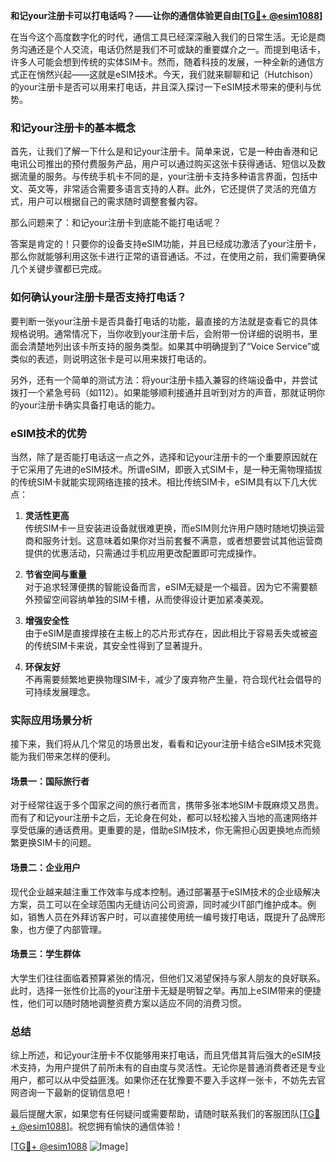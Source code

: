 **和记your注册卡可以打电话吗？——让你的通信体验更自由[[TG💪+ @esim1088](https://t.me/s/esim1088)]**

在当今这个高度数字化的时代，通信工具已经深深融入我们的日常生活。无论是商务沟通还是个人交流，电话仍然是我们不可或缺的重要媒介之一。而提到电话卡，许多人可能会想到传统的实体SIM卡。然而，随着科技的发展，一种全新的通信方式正在悄然兴起——这就是eSIM技术。今天，我们就来聊聊和记（Hutchison）的your注册卡是否可以用来打电话，并且深入探讨一下eSIM技术带来的便利与优势。

### 和记your注册卡的基本概念

首先，让我们了解一下什么是和记your注册卡。简单来说，它是一种由香港和记电讯公司推出的预付费服务产品，用户可以通过购买这张卡获得通话、短信以及数据流量的服务。与传统手机卡不同的是，your注册卡支持多种语言界面，包括中文、英文等，非常适合需要多语言支持的人群。此外，它还提供了灵活的充值方式，用户可以根据自己的需求随时调整套餐内容。

那么问题来了：和记your注册卡到底能不能打电话呢？

答案是肯定的！只要你的设备支持eSIM功能，并且已经成功激活了your注册卡，那么你就能够利用这张卡进行正常的语音通话。不过，在使用之前，我们需要确保几个关键步骤都已完成。

### 如何确认your注册卡是否支持打电话？

要判断一张your注册卡是否具备打电话的功能，最直接的方法就是查看它的具体规格说明。通常情况下，当你收到your注册卡后，会附带一份详细的说明书，里面会清楚地列出该卡所支持的服务类型。如果其中明确提到了“Voice Service”或类似的表述，则说明这张卡是可以用来拨打电话的。

另外，还有一个简单的测试方法：将your注册卡插入兼容的终端设备中，并尝试拨打一个紧急号码（如112）。如果能够顺利接通并且听到对方的声音，那就证明你的your注册卡确实具备打电话的能力。

### eSIM技术的优势

当然，除了是否能打电话这一点之外，选择和记your注册卡的一个重要原因就在于它采用了先进的eSIM技术。所谓eSIM，即嵌入式SIM卡，是一种无需物理插拔的传统SIM卡就能实现网络连接的技术。相比传统SIM卡，eSIM具有以下几大优点：

1. **灵活性更高**  
   传统SIM卡一旦安装进设备就很难更换，而eSIM则允许用户随时随地切换运营商和服务计划。这意味着如果你对当前套餐不满意，或者想要尝试其他运营商提供的优惠活动，只需通过手机应用更改配置即可完成操作。

2. **节省空间与重量**  
   对于追求轻薄便携的智能设备而言，eSIM无疑是一个福音。因为它不需要额外预留空间容纳单独的SIM卡槽，从而使得设计更加紧凑美观。

3. **增强安全性**  
   由于eSIM是直接焊接在主板上的芯片形式存在，因此相比于容易丢失或被盗的传统SIM卡来说，其安全性得到了显著提升。

4. **环保友好**  
   不再需要频繁地更换物理SIM卡，减少了废弃物产生量，符合现代社会倡导的可持续发展理念。

### 实际应用场景分析

接下来，我们将从几个常见的场景出发，看看和记your注册卡结合eSIM技术究竟能为我们带来怎样的便利。

#### 场景一：国际旅行者
对于经常往返于多个国家之间的旅行者而言，携带多张本地SIM卡既麻烦又昂贵。而有了和记your注册卡之后，无论身在何处，都可以轻松接入当地的高速网络并享受低廉的通话费用。更重要的是，借助eSIM技术，你无需担心因更换地点而频繁更换SIM卡的问题。

#### 场景二：企业用户
现代企业越来越注重工作效率与成本控制。通过部署基于eSIM技术的企业级解决方案，员工可以在全球范围内无缝访问公司资源，同时减少IT部门维护成本。例如，销售人员在外拜访客户时，可以直接使用统一编号拨打电话，既提升了品牌形象，也方便了内部管理。

#### 场景三：学生群体
大学生们往往面临着预算紧张的情况，但他们又渴望保持与家人朋友的良好联系。此时，选择一张性价比高的your注册卡无疑是明智之举。再加上eSIM带来的便捷性，他们可以随时随地调整资费方案以适应不同的消费习惯。

### 总结

综上所述，和记your注册卡不仅能够用来打电话，而且凭借其背后强大的eSIM技术支持，为用户提供了前所未有的自由度与灵活性。无论你是普通消费者还是专业用户，都可以从中受益匪浅。如果你还在犹豫要不要入手这样一张卡，不妨先去官网咨询一下最新的促销信息吧！

最后提醒大家，如果您有任何疑问或需要帮助，请随时联系我们的客服团队[[TG💪+ @esim1088](https://t.me/s/esim1088)]。祝您拥有愉快的通信体验！

[[TG💪+ @esim1088](https://t.me/s/esim1088) ![Image](https://i.postimg.cc/4NQfJmqS/Snipaste-2025-05-13-00-14-12.png)]